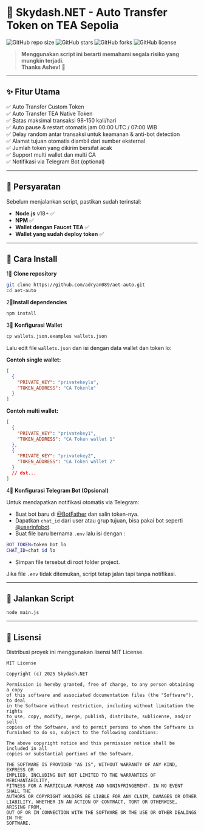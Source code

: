 # 🚀 Skydash.NET - Auto Transfer Token on TEA Sepolia  
![GitHub repo size](https://img.shields.io/github/repo-size/adryan089/aet-auto?style=flat-square)
![GitHub stars](https://img.shields.io/github/stars/adryan089/aet-auto?style=flat-square)
![GitHub forks](https://img.shields.io/github/forks/adryan089/aet-auto?style=flat-square)
![GitHub license](https://img.shields.io/github/license/adryan089/aet-auto?style=flat-square)

> **Menggunakan script ini berarti memahami segala risiko yang mungkin terjadi.**  
> **Thanks Ashev!** 💙  

---

## ✨ Fitur Utama  
✅ Auto Transfer Custom Token  
✅ Auto Transfer TEA Native Token  
✅ Batas maksimal transaksi 98-150 kali/hari  
✅ Auto pause & restart otomatis jam 00:00 UTC / 07:00 WIB  
✅ Delay random antar transaksi untuk keamanan & anti-bot detection  
✅ Alamat tujuan otomatis diambil dari sumber eksternal  
✅ Jumlah token yang dikirim bersifat acak  
✅ Support multi wallet dan multi CA  
✅ Notifikasi via Telegram Bot (optional)

---

## 📌 Persyaratan  
Sebelum menjalankan script, pastikan sudah terinstal:  
- **Node.js** v18+ ✅  
- **NPM** ✅  
- **Wallet dengan Faucet TEA** ✅  
- **Wallet yang sudah deploy token** ✅

---

## 🔧 Cara Install  
1⃣ **Clone repository**  
```bash
git clone https://github.com/adryan089/aet-auto.git
cd aet-auto
```

2⃣**Install dependencies**
```bash
npm install
```

3⃣ **Konfigurasi Wallet**
```bash
cp wallets.json.examples wallets.json
```
Lalu edit file ```wallets.json``` dan isi dengan data wallet dan token lo:

**Contoh single wallet:**
```json
[
  {
    "PRIVATE_KEY": "privatekeylu",
    "TOKEN_ADDRESS": "CA Tokenlu"
  }
]
```

**Contoh multi wallet:**
```json
[
  {
    "PRIVATE_KEY": "privatekey1",
    "TOKEN_ADDRESS": "CA Token wallet 1"
  },
  {
    "PRIVATE_KEY": "privatekey2",
    "TOKEN_ADDRESS": "CA Token wallet 2"
  }
  // dst...
]
```

4⃣ **Konfigurasi Telegram Bot (Opsional)**

Untuk mendapatkan notifikasi otomatis via Telegram:

- Buat bot baru di [@BotFather](https://t.me/BotFather) dan salin token-nya.
- Dapatkan `chat_id` dari user atau grup tujuan, bisa pakai bot seperti [@userinfobot](https://t.me/userinfobot).
- Buat file baru bernama `.env` lalu isi dengan :
```bash
BOT_TOKEN=token bot lo
CHAT_ID=chat id lo
```
- Simpan file tersebut di root folder project.

Jika file `.env` tidak ditemukan, script tetap jalan tapi tanpa notifikasi.

---

## 🚀 Jalankan Script

```bash
node main.js
```

---

## 📜 Lisensi

Distribusi proyek ini menggunakan lisensi MIT License.

```
MIT License

Copyright (c) 2025 Skydash.NET

Permission is hereby granted, free of charge, to any person obtaining a copy
of this software and associated documentation files (the "Software"), to deal
in the Software without restriction, including without limitation the rights
to use, copy, modify, merge, publish, distribute, sublicense, and/or sell
copies of the Software, and to permit persons to whom the Software is
furnished to do so, subject to the following conditions:

The above copyright notice and this permission notice shall be included in all
copies or substantial portions of the Software.

THE SOFTWARE IS PROVIDED "AS IS", WITHOUT WARRANTY OF ANY KIND, EXPRESS OR
IMPLIED, INCLUDING BUT NOT LIMITED TO THE WARRANTIES OF MERCHANTABILITY,
FITNESS FOR A PARTICULAR PURPOSE AND NONINFRINGEMENT. IN NO EVENT SHALL THE
AUTHORS OR COPYRIGHT HOLDERS BE LIABLE FOR ANY CLAIM, DAMAGES OR OTHER
LIABILITY, WHETHER IN AN ACTION OF CONTRACT, TORT OR OTHERWISE, ARISING FROM,
OUT OF OR IN CONNECTION WITH THE SOFTWARE OR THE USE OR OTHER DEALINGS IN THE
SOFTWARE.
```

